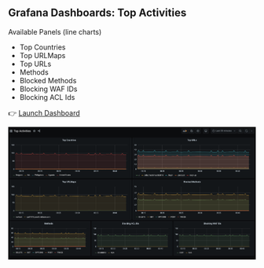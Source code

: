 ## Grafana Dashboards: Top Activities

Available Panels (line charts)

* Top Countries
* Top URLMaps
* Top URLs
* Methods
* Blocked Methods
* Blocking WAF IDs
* Blocking ACL Ids

👉 [Launch Dashboard](https://[[HOST_SUBDOMAIN]]-30300-[[KATACODA_HOST]].environments.katacoda.com/d/waPvnJSMk/top-activities?orgId=1)

![Grafana Screenshot](./assets/grafana-top-activities_screenshot.png)

